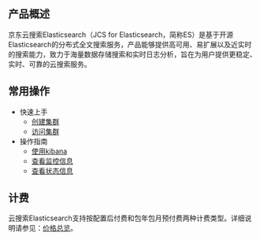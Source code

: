 ## 产品概述
京东云搜索Elasticsearch（JCS for Elasticsearch，简称ES）是基于开源Elasticsearch的分布式全文搜索服务，产品能够提供高可用、易扩展以及近实时的搜索能力，致力于海量数据存储搜索和实时日志分析，旨在为用户提供更稳定、实时、可靠的云搜索服务。

## 常用操作

- 快速上手
	- [创建集群](../Getting-Started/Create-ES.md)
	- [访问集群](../Operation-Guide/connect-ES.md)
- 操作指南
	- [使用kibana](../Best-Practices/using_kibana.md)
	- [查看监控信息](../Operation-Guide/Monitoring.md)
	- [查看状态信息](../Operation-Guide/status.md)


## 计费
云搜索Elasticsearch支持按配置后付费和包年包月预付费两种计费类型。详细说明请参见：[价格总览](../Pricing/Price-Overview.md)。
